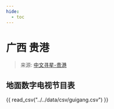 ```yaml
---
hide:
  - toc
---
```


# 广西 贵港

> 来源: [中文寻星-贵港](http://dtmb.saoing.com/guigang.htm)

## 地面数字电视节目表

{{ read_csv("../../data/csv/guigang.csv") }}
